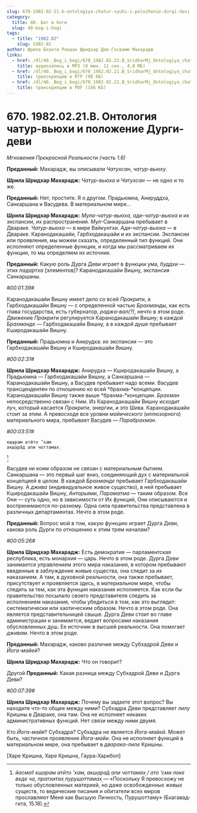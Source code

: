 ```yaml
---
slug: 670-1982-02-21-b-ontologiya-chatur-vyuhi-i-polozhenie-durgi-devi
category:
  title: 40. Бог и боги
  slug: 40-bog-i-bogi
tags:
  - title: "1982.02"
    slug: 1982-02
author: Шрила Бхакти Ракшак Шридхар Дев-Госвами Махарадж
links:
  - href: /dl/40._Bog_i_bogi/670_1982.02.21.B_SridharMj_Ontologiya_chatur-vyuhi_i_polozheniye_Durgi-devi.mp3
    title: аудиозапись в MP3 (9 мин. 11 сек., 4,0 МБ)
  - href: /dl/40._Bog_i_bogi/670_1982.02.21.B_SridharMj_Ontologiya_chatur-vyuhi_i_polozheniye_Durgi-devi.rtf
    title: транскрипцию в RTF (98 КБ)
  - href: /dl/40._Bog_i_bogi/670_1982.02.21.B_SridharMj_Ontologiya_chatur-vyuhi_i_polozheniye_Durgi-devi.pdf
    title: транскрипцию в PDF (146 КБ)
---
```


# 670. 1982.02.21.B. Онтология чатур-вьюхи и положение Дурги-деви

*Мгновения Прекрасной Реальности (часть 1.6)*

**Преданный:** Махарадж, вы описывали *Чатухсан*, *чатур-вьюху*.

**Шрила Шридхар Махарадж:** *Чатур-вьюха* и *Чатухсан* — не одно и то же.

**Преданный:** Нет, простите. Я о другом. Прадьюмна, Анируддха, Санкаршана и Васудева. В материальном мире…

**Шрила Шридхар Махарадж:** *Мула-чатур-вьюха*, *ади-чатур-вьюха* и их экспансии, их распространения. *Мул*-Санкаршана пребывает в Двараке. *Чатур-вьюха* — в мире Вайкунтхи. *Ади-чатур-вьюха* — в Двараке. Каранодакашайи, Гарбходакашайи и их экспансии. Экспансии или проявления, мы можем сказать, определенный тип функций. Они исполняют определенные функции, и когда мы рассматриваем их функции, то мы определяем их источник.

**Преданный:** Какую роль Дурга Деви играет в функции ума, *буддхи* — этих *падартха* [элементов]? Каранодакашайи Вишну, экспансия Санкаршаны.

*#00:01:39#*

Каранодакашайи Вишну имеет дело со всей *Пракрити*, а Гарбходакашайи Вишну — с определенной частью *Брахманды*, как есть глава государства, есть губернатор, *раджа-вал(?)*, нечто в этом роде. Движение *Пракрити* регулируется Каранодакашайи Вишну; в каждой *Брахманде* — Гарбходакашайи Вишну, а в каждой душе пребывает Кширодакашайи Вишну.

**Преданный:** Прадьюмна и Анирудха: их экспансии — это Гарбходакашайи Вишну и Кширодакашайи Вишну.

*#00:02:31#*

**Шрила Шридхар Махарадж:** Анирудха — Кширодакашайи Вишну, а Прадьюмна — Гарбходакашайи Вишну, а Санкаршана — Каранодакашайи Вишну, а Васудев пребывает надо всеми. Васудев трансцендентен по отношению ко всей *брахма-*концепции. Каранодакашайи Вишну также выше *брахма-*концепции. *Брахман* непосредственно связан с Ним. Из Каранодакашайи Вишну исходит луч, который касается *Пракрити*, энергии, и это Шива. Каранодакашайи стоит за этим. А превосходя все уровни *майического* (иллюзорного) материального мира, пребывает Васудев — *Парабрахман*.

*#00:03:51#*

    кш̣арам атӣто ’хам
    акш̣ара̄д апи чоттамах̣
[^_ftn1]

Васудев ни коим образом не связан с материальным бытием. Санкаршана — это первый шаг вниз, соединяющий дух с материальной концепцией в целом. В каждой *Брахманде* пребывает Гарбходакашайи Вишну. А *джива* (индивидуальное живое существо), в ней пребывает Кширодакашайи Вишну, *Антарьями*, *Параматма* — таким образом. Все Они — суть одно, но в зависимости от Их функций, Они описываются и воспринимаются по-разному. Одна сила правительства представлена в различных департаментах. Нечто в этом роде.

**Преданный:** Вопрос мой в том, какую функцию играет Дурга Деви, какова роль Дурги по отношению к этим трем началам?

*#00:05:26#*

**Шрила Шридхар Махарадж:** Есть демократия — парламентская республика, есть монархия — царь. Нечто в этом роде. Дурга Деви занимается управлением этого мира наказания, в котором пребывают введенные в заблуждение живые существа, она следит за их наказанием. А там, в духовной реальности, она также пребывает, присутствует и проявляется здесь, в материальном мире, чтобы следить за тем, как эта функция наказания исполняется. Как если бы правительство посылало своего представителя следить за исполнением наказания, чтобы убедиться в том, как это выглядит: систематически или хаотическим образом. Нечто в этом роде. Она является представительницей свыше. Дурга Деви стоит во главе администрации и занимается, ведает вопросами наказания обусловленных душ. Ее источник в высшей реальности. Она помогает *дживам*. Нечто в этом роде.

**Преданный:** Махарадж, каково различие между Субхадрой Деви и *Йога-майей*?

**Шрила Шридхар Махарадж:** Что он говорит?

Другой **Преданный:** Какая разница между Субхадрой Деви и Дурга Деви?

*#00:07:39#*

**Шрила Шридхар Махарадж:** Почему вы задаете этот вопрос? Вы находите что-то общее между ними? Субхадра Деви представляет *лилу* Кришны в Двараке, она там. Она не исполняет никаких административных функций. Нет связи между ними двумя.

Кто *Йога-майя*? Субхадра? Субхадра не является *Йога-майей*. Может быть, частичное проявление *Йога-майи*. Она не исполняет функций в материальном мире, она пребывает в *дварака-лиле* Кришны.

[Харе Кришна, Харе Кришна, Гаура-Харибол]



[^_ftn1]: *йасма̄т кш̣арам атӣто ’хам, акш̣ара̄д апи чоттамах̣ / ато ’сми локе веде ча, пратхитах̣ пуруш̣оттамах̣* — «Поскольку Я превосхожу не только обусловленных материей, но даже освобожденных живых существ, то ведические писания и обитатели всех миров прославляют Меня как Высшую Личность, Пурушоттаму» (Бхагавад-гита, 15.18).

